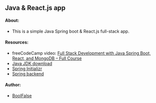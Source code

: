 
## Java & React.js app



#### About:

- This is a simple Java Spring boot & React.js full-stack app.



#### Resources:

- freeCodeCamp video: [Full Stack Development with Java Spring Boot, React, and MongoDB – Full Course](https://www.youtube.com/watch?v=5PdEmeopJVQ)
- [Java JDK download](https://www.oracle.com/java/technologies/downloads/)
- [Spring Initializr](https://start.spring.io/)
- [Spring backend](https://github.com/fhsinchy/movieist)



#### Author:

- [BoolFalse](https://boolfalse.com/)
